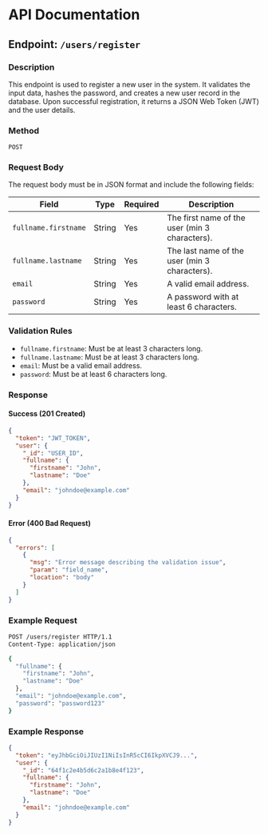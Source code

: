 # API Documentation

## Endpoint: `/users/register`

### Description
This endpoint is used to register a new user in the system. It validates the input data, hashes the password, and creates a new user record in the database. Upon successful registration, it returns a JSON Web Token (JWT) and the user details.

### Method
`POST`

### Request Body
The request body must be in JSON format and include the following fields:

| Field              | Type   | Required | Description                              |
|--------------------|--------|----------|------------------------------------------|
| `fullname.firstname` | String | Yes      | The first name of the user (min 3 characters). |
| `fullname.lastname`  | String | Yes      | The last name of the user (min 3 characters).  |
| `email`             | String | Yes      | A valid email address.                   |
| `password`          | String | Yes      | A password with at least 6 characters.   |

### Validation Rules
- `fullname.firstname`: Must be at least 3 characters long.
- `fullname.lastname`: Must be at least 3 characters long.
- `email`: Must be a valid email address.
- `password`: Must be at least 6 characters long.

### Response

#### Success (201 Created)
```json
{
  "token": "JWT_TOKEN",
  "user": {
    "_id": "USER_ID",
    "fullname": {
      "firstname": "John",
      "lastname": "Doe"
    },
    "email": "johndoe@example.com"
  }
}
```

#### Error (400 Bad Request)
```json
{
  "errors": [
    {
      "msg": "Error message describing the validation issue",
      "param": "field_name",
      "location": "body"
    }
  ]
}
```

### Example Request
```bash
POST /users/register HTTP/1.1
Content-Type: application/json

{
  "fullname": {
    "firstname": "John",
    "lastname": "Doe"
  },
  "email": "johndoe@example.com",
  "password": "password123"
}
```

### Example Response
```json
{
  "token": "eyJhbGciOiJIUzI1NiIsInR5cCI6IkpXVCJ9...",
  "user": {
    "_id": "64f1c2e4b5d6c2a1b8e4f123",
    "fullname": {
      "firstname": "John",
      "lastname": "Doe"
    },
    "email": "johndoe@example.com"
  }
}
```
